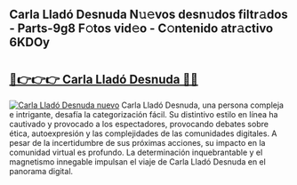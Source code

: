 ## Carla Lladó Desnuda N𝚞𝚎vos desn𝚞dos filtr𝚊dos - Parts-9g8 F𝚘tos vid𝚎o - C𝚘ntenido atr𝚊ctivo 6KDOy

# <h2><a href="http://mb5uqc8.tromn.icu/?c=Carla+Llad%c3%b3+Desnuda">🔗👉👉👉 Carla Lladó Desnuda 🔗🔗</a></h2>

[![Carla Lladó Desnuda nuevo](https://i.imgur.com/pEAQMta.gif)](http://mb5uqc8.tromn.icu/?c=Carla+Llad%c3%b3+Desnuda)
Carla Lladó Desnuda, una persona compleja e intrigante, desafía la categorización fácil. Su distintivo estilo en línea ha cautivado y provocado a los espectadores, provocando debates sobre ética, autoexpresión y las complejidades de las comunidades digitales. A pesar de la incertidumbre de sus próximas acciones, su impacto en la comunidad virtual es profundo. La determinación inquebrantable y el magnetismo innegable impulsan el viaje de Carla Lladó Desnuda en el panorama digital.
